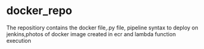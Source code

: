 # docker_repo

The repositiory contains the docker file,.py file, pipeline syntax to deploy on jenkins,photos of docker image created in ecr and lambda function execution
